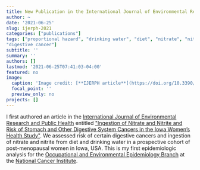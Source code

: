 ```yaml
---
title: New Publication in the International Journal of Environmental Research and Public Health
author: ~
date: '2021-06-25'
slug: ijerph-2021
categories: ["publications"]
tags: ["proportional hazard", "drinking water", "diet", "nitrate", "nitrite", 
"digestive cancer"]
subtitle: ''
summary: ''
authors: []
lastmod: '2021-06-25T07:41:03-04:00'
featured: no
image:
  caption: 'Image credit: [**IJERPH article**](https://doi.org/10.3390/ijerph18136822)'
  focal_point: ''
  preview_only: no
projects: []
---
```


I first authored an article in the [International Journal of Environmental Research and Public Health](https://www.mdpi.com/journal/ijerph) entitled ["Ingestion of Nitrate and Nitrite and Risk of Stomach and Other Digestive System Cancers in the Iowa Women’s Health Study"](https://doi.org/10.3390/ijerph18136822). We assessed risk of certain digestive cancers and ingestion of nitrate and nitrite from diet and drinking water in a prospective cohort of post-menopausal women in Iowa, USA. This is my first epidemiologic analysis for the [Occupational and Environmental Epidemiology Branch](https://dceg.cancer.gov/about/organization/tdrp/oeeb) at the [National Cancer Institute](https://www.cancer.gov/). 